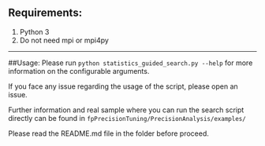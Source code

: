 ## Requirements:
1. Python 3
2. Do not need mpi or mpi4py
***

##Usage: 
Please run `python statistics_guided_search.py --help` for more information on the configurable arguments.

If you face any issue regarding the usage of the script, please open an issue.

Further information and real sample where you can run the search script directly can be found in `fpPrecisionTuning/PrecisionAnalysis/examples/` 

Please read the README.md file in the folder before proceed. 
